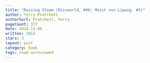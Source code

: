 ```yaml
---
title: "Raising Steam (Discworld, #40; Moist von Lipwig, #3)"
author: Terry Pratchett
authorSort: Pratchett, Terry
pageCount: 377
date: 2020-11-04
written: 2013
stars: 3
layout: post
category: book
tags: read unreviewed
---
```

